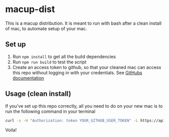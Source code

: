 # macup-dist

This is a macup distribution. It is meant to run with bash after a clean install of mac, to automate setup of your mac.

## Set up
1. Run `npm install` to get all the build dependencies
2. Run `npm run build` to test the script
3. Create an access token to github, so that your cleaned mac can access this repo without logging in with your credentials. See [GitHubs documentation](https://help.github.com/en/articles/creating-a-personal-access-token-for-the-command-line)

## Usage (clean install)
If you've set up this repo correctly, all you need to do on your new mac is to run the following command in your terminal

```bash
curl -s -H "Authorization: token YOUR_GITHUB_USER_TOKEN" -L https://api.github.com/repos/eeerlend/THIS_REPO/tarball > macup-master.tar && ([ ! -d macup-master ] && mkdir macup-master); tar xfz macup-master.tar -C ./macup-master --strip-components=1 && rm macup-master.tar && cd macup-master && bash macup.sh
```

Voila!
